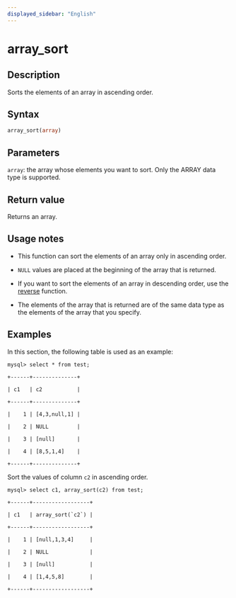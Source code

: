 ```yaml
---
displayed_sidebar: "English"
---
```


# array_sort

## Description

Sorts the elements of an array in ascending order.

## Syntax

```SQL
array_sort(array)
```

## Parameters

`array`: the array whose elements you want to sort. Only the ARRAY data type is supported.

## Return value

Returns an array.

## Usage notes

- This function can sort the elements of an array only in ascending order.

- `NULL` values are placed at the beginning of the array that is returned.

- If you want to sort the elements of an array in descending order, use the [reverse](https://docs.starrocks.com/zh-cn/2.2/sql-reference/sql-functions/string-functions/reverse) function.

- The elements of the array that is returned are of the same data type as the elements of the array that you specify.

## Examples

In this section, the following table is used as an example:

```Plain_Text
mysql> select * from test;

+------+--------------+

| c1   | c2           |

+------+--------------+

|    1 | [4,3,null,1] |

|    2 | NULL         |

|    3 | [null]       |

|    4 | [8,5,1,4]    |

+------+--------------+
```

Sort the values of column `c2` in ascending order.

```Plain_Text
mysql> select c1, array_sort(c2) from test;

+------+------------------+

| c1   | array_sort(`c2`) |

+------+------------------+

|    1 | [null,1,3,4]     |

|    2 | NULL             |

|    3 | [null]           |

|    4 | [1,4,5,8]        |

+------+------------------+
```
